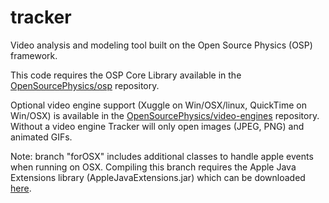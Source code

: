 tracker
=======

Video analysis and modeling tool built on the Open Source Physics (OSP) framework.

This code requires the OSP Core Library available in the <a href="https://github.com/OpenSourcePhysics/osp" target="_blank">OpenSourcePhysics/osp</a> repository.

Optional video engine support (Xuggle on Win/OSX/linux, QuickTime on Win/OSX) is available in the <a href="https://github.com/OpenSourcePhysics/video-engines" target="_blank">OpenSourcePhysics/video-engines</a> repository. Without a video engine Tracker will only open images (JPEG, PNG) and animated GIFs.

Note: branch "forOSX" includes additional classes to handle apple events when running on OSX. Compiling this branch requires the Apple Java Extensions library (AppleJavaExtensions.jar) which can be downloaded <a href="http://www.cabrillo.edu/~dbrown/tracker/osx_services/AppleJavaExtensions.jar" target="_blank">here</a>.
